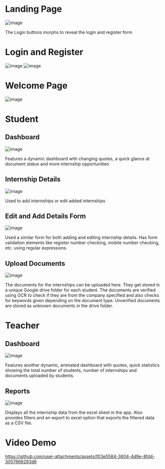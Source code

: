 # Landing Page
![image](https://github.com/user-attachments/assets/7b696f21-b5e6-4b51-bbc1-5daff5515358)

The Login buttons morphs to reveal the login and register form

# Login and Register
![image](https://github.com/user-attachments/assets/805bf364-ed1c-4252-bfb4-8033a603646b) ![image](https://github.com/user-attachments/assets/94a49e22-28a1-4277-839e-c8e846d3ecab)

# Welcome Page
![image](https://github.com/user-attachments/assets/a047f437-89fa-41ba-ac1a-1d28c9f079d4)

# Student
## Dashboard
![image](https://github.com/user-attachments/assets/cb4680d0-e6cb-4ad5-bf88-18f53b9e88e6)

Features a dynamic dashboard with changing quotes, a quick glance at document status and more internship opportunities

## Internship Details
![image](https://github.com/user-attachments/assets/67048979-26e5-4a48-be7a-026139f581c1)

Used to add internships or edit added internships

## Edit and Add Details Form
![image](https://github.com/user-attachments/assets/0292f762-eece-45ae-818a-9aec69f5ce50)

Used a similar form for both adding and editing internship details. Has form validation elements like register number checking, mobile number checking, etc. using regular expressions.

## Upload Documents
![image](https://github.com/user-attachments/assets/9faf8eba-aa51-4a37-929e-b325a3e3261f)

The documents for the internships can be uploaded here. They get stored in a unique Google drive folder for each student. The documents are verified using OCR to check if they are from the company specified and also checks for keywords given depending on the document type. Unverified documents are stored as unknown documents in the drive folder.

# Teacher
## Dashboard
![image](https://github.com/user-attachments/assets/e49ca6ef-6ca4-4cf0-bae2-5491ba944c41)


Features another dynamic, animated dashboard with quotes, quick statistics showing the total number of students, number of internships and documents uploaded by students.

## Reports
![image](https://github.com/user-attachments/assets/d16c81b3-9183-45f2-834f-702ea5927e12)

Displays all the internship data from the excel sheet in the app. Also provides filters and an export to excel option that exports the filtered data as a CSV file.

# Video Demo 


https://github.com/user-attachments/assets/f03e5584-3604-4d9e-8fd4-3057668293d6


